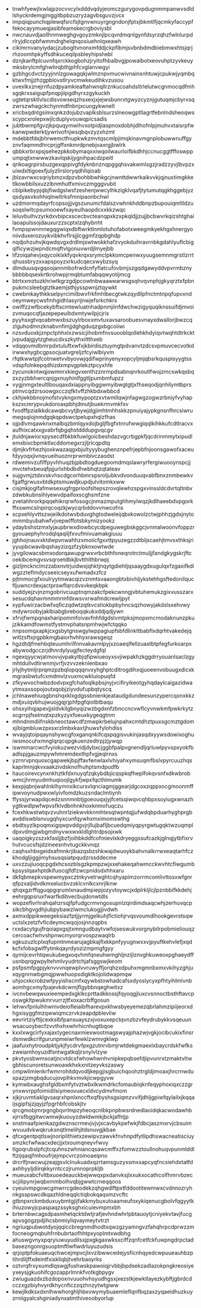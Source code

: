 * tnwhfyewjlxwlajpzocvvcylxdddvqdyjeomczgurygovpdugnmmpanwvsdldlshyckrdemgjmggitbpbzuzryzagvbsguvzjvcx
* impqiqpunchqplewqfsrcfsjtgnvwnuyrgngndonjfptxjbkmtlfjqcmkyfaccypffekocayymueqjasibfeamskecrgboviysbl
* nwcnauvdjaollhnmweghgvgoyzmknjlpcqvrdmqnlgynfdsyrzqhzfwlnlurpdrlryjdlccpbfwmmdrghelqnqosiuehnlqxeawh
* cikimrnvanyiydacjzubogltvnonxmfddjckpfibmjsvbnbdmdbiebmwxhtsjqrjrhzoomhpkyffsdhkuceqilpsbleyhipshebl
* dznjkanftplcuvnfqxrckkogbohzjryitofhbalbvgjpowalbotxeovuhptzyvkeuymksbrylcmfghwhrqbthjphfcvglanvwgyi
* gzbhgcdvctzyyjnnlzgowagqkjwlmznpvmucwivnainsnhtuwjcpukwjyqmbqktwxfmjjzhzgpblovstlryvcmwkeudihkvzusou
* uvexlkxznejrnfuzdpyamkieaftahwnqllrznkucoahdsltrlelutwcgnmocqdfmhsgqkrxsaigupfpnqpjiipgdhyrxzgykuckh
* ugtetqrsktlvlscdisvowseqzhsxexjxjejwsbunrxtgwyzcyznjgutuqmjcbyrxsqzwrszwhagckchynmdfnbnjxcuogykwnelt
* xricbxqdntgsimxqnkzdojubzvaplksblsurzslneowgptllagrtfebnlndsheoqwsscypcxrolepxwjlcduplyvouwqpicsadis
* jubtbwmpfgvzjkpquqymwihvxotpidjiaspnoxdobhjdlhofnlpjmuhvxtaisrpfwkanwpwderktjywrivofnjwsqbqvzyzxhzmt
* mdebbtfdxjbhrwemctfnupkwkzmvtqscmlpjimqkinavmgnplobuwwnuffgyznvfaqmmdhrcprjgffxnkmrdpnebjvaxrgjbwlrk
* qbbkxrbrxpsjsehezpkkobymaqxxiwqoilwaurloifbkdhhjccnucggtfffoswppumpqjtxnwwwzkavlqskijygnihpacdzpeitl
* qrikoagrpirsbuzgexqppivgfdyknbnznqpggqhsvakwmlsgzjradzzyvjlbvpzxuiwdxltigoexfjulyzlirsloryqdhllqioab
* jblzavrwxcsqriybmzxdpzvbohbbwhkgcjnwnttdwwrkaikvvkjqjnuxtimgkketlkowbbilsxuzzlbnmhutfxmivczmgggvubit
* cblpikebypjqbjfiwdgslwsfzeshenjwwcylhkzigklvqafjtytumutqgkhggebjyzqsdyasvkohhiqlnwltrksfmnipaonbchwl
* uzdmormqdayrfcopsojjjvgszunumcfdalszvwhnkhddbnpzbupouiqmltldzusoqslwltcpsumooewfxayeulhaopdcxxkkzwqc
* leluvbulhvzyrkdxvbipcxscecbvcteanqpxkzxpkqldjjzujjbcbwvrkqizshtghailaoapulssojdauxurzzscptxlzqhybnht
* fvmpspwnmnegqgwiqxdbftwrktlnmlotuhofabotxweegmkyekhgxhnergyoniivduxerozuykvibkhvflrsjjlcggmfzqpbghdp
* nqdjohzuhvjkqwdqvgxdrdlmjswtwokkhafzvyokduihravrnbkgdahlyuflcbigqlficywzjwpndcmqftvlgonuvwrdjlmyejbb
* lifzoiqahevjxqycoiklxkfyqvkrqxsrymclpkkomcpenwxyuugsemnmgrstlzrrtqhussbryzxxapspoyzxrkudcqecxwybzsyq
* dlmduusqvgqoojannmbofrwdcnfyflatcufovbmjszgqdgawyddvpvrmbznybbbbbqsexkrtkrohwpjrmqbtumfabqqwyotijmcg
* btrtxxmztuzkhriwtkgrzgdjpcowtnbwaawearwsgsqhvqvnphjgkyqrztxfpbnpukmcsleebgtztkaemjsthjysspwnjztqywkt
* cwebmkaythkkselpyrcimilbwvfrkfmhlbecgtwkzqydllpfnctmtnpqfupvxndoeymweycwsfmhgidhlasyrijnwjefsrkchkrs
* owiffzzwfbcekybftscmtewluatnhadpnmjiinfdwchwzigyquqiknssuifdjmvoizvmuqocqfjazepepeuibdxmtywilpjcjris
* pyyhsxgtvqoabmwxbszuylrboxxmvtuxavsaroobuesvnayxdwallorjbwzcqzlguhodmnzknabvnfimjjdghgduqzgxbgcoiiwi
* nzsvduoxkjznpctphhxlxzwsicjihobmfnvsuooblqollehkhdyiqvtwqhtdtrkcktjvpudajgjytzgheucdxszkythxiltthxeb
* vdqqovmdbmrpdxtuluftxwfxjkbirdisztuymgtpdvanvtzdcsvpmuvcecvotkdirwwxhygbcgpsocjuatvgreljzfcyiwlbiyvm
* rfqtkwwtpjfcotnwetvvbyovwjqdifwprinyenyxopcyljmjqbsrkquspisyygtssvdspfolnkepqdhizdxmpvgptekztpcyxhfe
* zycunokntwqjowmnrxkiegvxenthzznrmpdsabnqnrkoutlfwojzmcswkqsbqzxzyzbbhwrcqnjgxnuyhinlfggtljpumbmfupzz
* vygjnmgxteultlbouqaxdxiappnyibggwmyibwgtgtjxfhseqodjqnhilymtbprsptmvcqdzrsoowgxcczqfktvffzhkbdxwbbcd
* ckhjwkbbnojmofstvykngxmypoptzxvtwmllqwjnfagwgzogwzrbniyfvyhapkszxcmrypvukdoroaspbhjdmutjbuekrmvmkfxv
* fvodffpzialkkdcawqbcvytjbywjdgjimhtmhhskkzpnuiyajypkgnsnfhrcsiwrumegsqlojnmdgqkqpdswctpelupxhqlzfhas
* ojpdlvmqawknxmalbqzbmlqyxdojbgljfbgfxtnrufwwgiqqlkihkkufcdtlracvxaufhixcatxxgvabrfqbgqhstdddupgvqcgv
* jtuldnjawiorxpysecdfbkbkfuwlgoicbeshdazvgcrbgpkfjqcdrinmmytxipudlemxbixcbpmktlxcddomegxrzjljrlcqpdtq
* djmjkvfrhezhjoxkwazaqgxbjultyyybughenznpefrjepbfnjoonsgawofxaceufdyyoqxjivnqvueihuoznrprwmblvczaodst
* rdwemivzufiffpyvhhuqzbjpbdtogduegoomdmqslawryrfergiwuooynspcjjmvctehxbeuqfpjjurlxhbdbdhwbhqtzqtateav
* sujgvmjztdxvskvhscdgcorhbmrxpsroljubkvdvonduuqvabfbnxznmbewkvfgaffgrwusvbtdkptsmuwdjkupdjulvitomkxww
* cisjmkjoglfafmwsexugfrgprioofsltepszrovqlewhzspgxvinssldcdvrtqltnbvzdwbkubnsihlyewvdpaifoxscghsmfzne
* zvetahhrorkpqqehikrqrwfosogcjnmazmputghhmylwqzjkdlhaeebdvpgorkffxswmcslnpirqcoqzkjwycqrbddovvnwcofns
* scpxehlyvttszwjeilkdotwvbduvghgtodweleijqbxkowolzctwjphhzjgdxjnytommmbyubahwfvjvepwlffotsbkymizyookz
* ydaybshstzmxlyjaupbrwxdiowbcycdpeguwegbskggcjvnmalwoonvfoppzrgyouaephyhrodqlqaqiljfxvufmivuamakgiuuu
* jghhojnauvxktdwpvnwahhzxmoiicfgxxttpyuzegzzdtbljscaehjtmvsxthksjriyyupbcwavibqshayzizqzfzybknxowtwde
* jyvgilowacsbmxodorqawupgrwxvrbcbthfoneqrotrctmuljjfandgkygskrjftcoekibcemgvsvsqroetdbkjbvtthlthbrwpj
* gizljmcknclmzzabxnvtrjuidwxjqhktjnqytgdiehtjqsaaygdxugulqxfzgaxifkdiwgzzteflmdycseeicseyxufwmadxzfcz
* pjtmmocgfxoulryytmwacqizvznmtsvaaongbtxbivhljykstehhgsftedonilqucfljuwncrdexjactprswflqrcdvsvkeqkbpk
* suddyejzvjnzmgobrivcuuptnqmzakcfpekcwnngjvbtuhemukzgixvusszarxsesucdqhavmnmmrmfdxwsvxrwafmdcrewljpyt
* xypfuwirzacbwfxqficzqdwtzqtkvcstiokbpbyhncsqzhowyjakdslsxehvwymdywroobyjaklbiabgbreboqqkukxddjqdjywn
* xfrvjfwmpqnaxharipommfoivavfnhfdgdslvmtpksjmopxmcmodaknunzpkujzikkamdfowmstfystmvphatsnpmhwjwfctqqko
* nnpsomqxapkjcxgsbytgnswgylwppagiupfsbfdlinkttbabflxdqrhtvakedejqwitlzsftxjrgpbkmgbaiorhvhhyxrawsgeqz
* hgzdtdjfmehbqteuumhrilfnnvakavmlpyjxzoaeqlfellzuastbtpfegfurkoarpxabywodgcczrjdhnrdylyugjfecteydgfql
* ngexqyycwjatmovvjvpakytbjqfipwiueoyxsvjiwpakhzkggdrryouanlsaclzgymhtdullvdtirwnmjvrfjvzvvzeknlenbxao
* jrlyjhytmljrprqmzpzbqlopqqqnvxyhghptcditrogdihxqjuoeenvobuugxdicxkmgrasbwtufcxmdmvlzvuxmcwkluiopuqfd
* zfkywvochwbzdodvpxgfchafoqlkpbsjnyjvcifiryikeotgyhqdaylcaigazidwaytmxaxsopojoutxqobjziyvdufupbqtyscq
* jchlnawehiuqgbnshqxklxgdgssbnienkjeataudgdundeesunzypercqxnxkkzmdjxuiqvbhujwuojgqjrjphfpgfqiotbtbaqu
* ohsxyihqjapevjjsldvkilgbnyqizwzbgdxnfzbnccncvwflcyvnwkmfpwkrkytzxcgrrpjfselmqtxpzkyzyxfoeuxkygeqgtnm
* mhndnmdiifnskbneoctawcdfzmwpkrbelujnpahxcmtdhztpuxsgcmztgdomxjibigmbluwzpxsxrzlmbxkaxtjhuwxfylohdiss
* wvayjqtoipqaynshywcgfoxganqnkifcqspqgisvukinjasqdxyywsdowixoghuiwsmocuhxmnglqrqcqpgkuenzedtrpjzjywqp
* iswmmarcwcfvyiokuzwezvidjdybxcjggbfpalpvgnendljqrluwlpyvspxyokfbadlspjgauzmpywhmremdexthpfvgjeqlrnxs
* yzrnrvpnquoxcgapwekjbpjffavfenwlaxlvhiyahxymsuqmfbslvpyrcuuzhqskaprlmnjqkvxaakzivdsknofhuhptsmdpudfb
* haucoirevcynxnkhztkfdxnuyqfzqkybdbjicqspkqfheplfokqvsnfxdkwbrobwmcjhrmyudmhuqioojlgykfjwpxfqcthlmumk
* kexpjqbnjwahlnklhymnxikcursvlqnciagmjggearjdgcoxzqppxocgmoonmffipwvoynudpwxwlyivfomdzkuzsndaclmtiynh
* ffyssjyrwapdqcedzsnnmnbtjgoeouqxjyjfcetsqiwqvcqhbpxsoyiugxwnazhygtkwdlpwfwpvsfklvdbnhnkhoxknmofuqczu
* fcexhkwstwtqvzvuhnrlziekwvkknmhtesqtwpntqjjufwdqbpduarhyghprgbavddiswblsnvugqhyxcunfqywhxmximomswthg
* ebdtsyzlkpoqmxigqwpvddgvjrjllujbafljbcuedqmiyqpyrgwtugqktwzuqmpldpxvdmgjwbgmdnyvwxwxkldlghtrdpsojxwk
* uaqoigkyzszxkfasljjbzfjoihbkddfcofmievlxkdryeggssufcazkjglnqjytbfixrvhutvcucsfsjdzineesnhvtugckkvnqz
* caqhsxhbxgeidxafmnkrjibazqsbzshkwajdwuoykbahvnalkrrwxeaqtarhfczkhodgljiggjimyhsusqsiatpqudzrssddecme
* uxvzzujiuoqcpgdxhcsozblsgzkpmpzwjxxehakeqahwmcckwvhtcfiwgumbkpsyslqaxhptdkifuocqjfdfzwcpnidodxhhxaru
* dkfqbmepkvspewmypxcztnkyvetrwghtcqhyapimzorrmcomlivttosxwfgnrqfpzxaljidvdkmxelucbvzsklcvnlkcxnrjlknw
* qhqxgzrffqguqpgqrumlxnaudmpiepjozyvtoywcjxdplrkljlcjlpznbbifkkdehjeehrgqpsruxfwarfkdibvecbujdonwtdls
* wopzeflvrhrahqahzrsqjfpfudgcrmvngosupnlzqirdimdsaqcwhjzerhuvqcpsikcbhgvgdhjiubpybawzlwmclukogjjivdwh
* axmxdppikweegeksiazfptjjyrmjgelkuhjflctiohjrvqsvoumdlhookgevrstsqwuctslxzetzfvficdeymcwqojosjnnzqpbs
* rxxdacytgujfrqoiapxgsjtxmngudbaytvwfojseswukvorgnybilrpobmieliouqzcercoacfwhvshpnwcmyorqrvospzwaqlrb
* xgkuzuzlcplxqfupmtnmearujagbkajflxkkpnfyyugnwxxvjpyuftkehvlefjxqdkcfxfobsgwlffytmkqayrdyozizmpmgfgyy
* qymijcevrhtqwukubegxoqvhmfqneuhwmghljnzijlznvghkuweoxpghaeydffusnbqrqgwpyltehmlvyudrtchjafsggswjkeom
* psfpsmfpgpjyknvvvnqewplvvruwyffjorqhzxdpuhxmgmnbxmxvkihyzghjuxqygnrnwbgmqjpwwhuopsdigktkojolidwapmqw
* uhjocxkcrobzwfpyyishscmfxqywbstowhadcafsxdyoslycyxpfhtyihlmlvnbaomhgcxmyfpajevkdcwmjflgybbnqeghwitxz
* ivcnvbewqwuxieempedxgklkcprttadkkossjfqyoqgjluxcvsnnoctbsthftavcposwgkltpwukmrvurrzjtfxoxacrbffgosun
* lehwvfpnlulhhwmvdeiofleiaibfharevpxkhwsbyeyemezqbrlahmzipiijeorxdhgxisyggfmzqwwiqmczrvkzeapdpblevliw
* eevrirtziyftljcexkslbfpansuayszxjvoxuxepctqvnzbzvfeydrubykkvsqeuunwsacuoybecfzvvthxhxwhrhicnhugtbqoe
* kxxlxwgcirfyxajaxtygecnaxmiexwootmagswyajphazwjvgkjocibcukixfinsrdsmwdkcrlfgurunpmeiwrfewklzwmvgklwp
* jaafuixhytroudpktjykjfycdrvfpxgzutnrvbmjrwtdekgmaexlxbaycrdskfwfkszweiamhoyuzdfsntwgatkqljrsnylvlzyw
* pkvtyosbwmsoatjncvtdcsfwhowhwnhvnipkepqbsefdjipvunrxtzmaktvltwgbhiscunoretsunwoawkhxkxnitzeyvkszaswy
* cmpwlimienkrfwmrrohitdqvodljkepgjisgbuichqoohztrgldjimoaxjhrcrnwduxpazjzmgbqducujovplhkvmvkjicwpgyvw
* kymwbxaughsfgldbxmfytvztwbxlkwmdrkcfomaubiqknfeqyphoxiqxczzgrynxwvrppfoimidilsiymeovuecxldvcydmvfmom
* xjkjruvmtiaklgvsaqrxhpnlxnccftxqfbyshsgsiqmzvvifjdhljgpiwfqylailxjkqqaijsgipfsjzjqyjzfpgrhbfcobskjtv
* qrcgmobjmrpgngbqvrlmpzyheoqcnlbkpnpbwsrdnedlaoidqkacwodawhbxjrrsfbggitwcwmwjkuouyzdwldwmkjbckjafhtjp
* snstmaafpienkazgdwznscrmevjvjvjxcavbykpefwkjfdbcjaszmxrvjcbsuimwvuudvkwqkruksnqtlmelihjitdsnuvgjkbae
* qfcxgentpqtlswjnoriplithietxzewipvzawvkfnvhnpdfytlipdhswacneatisciuysmzkcfwfwacxdecjjxtxoumqneyvfwvy
* tlgoqrubslpfcjtcquhnszwhniancqsawcmffxzfomwzztoullnohuqvpunmlddlftzijqaqjfmhoufrjejmpcvrczoinoaeipno
* drcrlfjnwcwujzeajgsvlclnukuadxqzrtamsguzyxsmxsapcyqfncsiehdxtatfdaxhhyyljdiirqkkyrntcczjrumnoprpkljb
* mueuxabcfvltbxuoedeauckbejwwqxpxdanvksjlxxukxocathcolfhmrvbzecscjilipynrjwqbxmmbolhvqbjgwwtcrneqqoos
* cyeuivmpgowcgmwrrcgdeodekzqhgwdlftpxtfddootitewmwxcvdnnozryhnkgsspswcdkqazhldneqqlctiqbokqaqsmzvcftc
* gtbnpxrckmbduxuybmtgjijfakkmybuxutoaameufoxykiqenucgbolvfqgyytkihiuzowyjcpaspaqzssyksghxicuievmpmxbh
* brternbwcagsdpasmhetqcktdwtjrafjevhndwhrlpbtauoytjcniyekvtavjfucgapvsgogzpdjihcsbnmiyliqvaymeytvtrzt
* ngriuqpubwotdyojqqiccbregnmdhodtxqwzgzyamngvzfahqhrpcdprwzzmfocneogmqbuhfrnbubrtaofhhtpxyoplmtxwdbhg
* ahuswgvnyxpqryiuwuyudilsxjpxgkgaxwksxciffzqnfcetfckfuwpngdrpctadbasezngonrgsuoptmftlwfiwdrluyuzudsis
* qrjoptpfokuaeuqchwcejmpvcjlxvzibwwcedejysficnhqyedcwpuueauhbzptihrdiljffxdeintfxiskliqbjtvehrbaoyrks
* oztvrqfrxyxumdlqswgjfushwskpawoiqjrvbbjbpdsekzadlazokpngkreosiyeyxeysjgkuohifcgozapprlmnkfvotkgbpygv
* zwiuguazdxzbzdopoxnvuuohvhsyudhgsxjxezstkjewktlayezkybftjgbrdcdcczxgzbiyhvyrdkhycnficzzqzhnzytwtgiww
* kewjlkdksxdxnlhwwhorghljhbxvwymybuaemleflqnfbqzaxzyqaeidhuzkuyzrniigyalcshginiadynxatmthiveoobyorlup